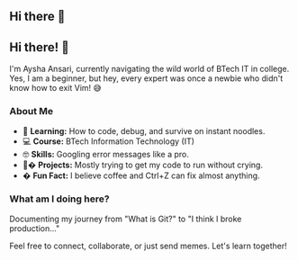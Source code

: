 ## Hi there 👋

## Hi there! 👋

I'm Aysha Ansari, currently navigating the wild world of BTech IT in college. Yes, I am a beginner, but hey, every expert was once a newbie who didn't know how to exit Vim! 😅

### About Me

- 🌱 **Learning:** How to code, debug, and survive on instant noodles.
- 💻 **Course:** BTech Information Technology (IT)
- 🤓 **Skills:** Googling error messages like a pro.
- 🧑‍� **Projects:** Mostly trying to get my code to run without crying.
- � **Fun Fact:** I believe coffee and Ctrl+Z can fix almost anything.

### What am I doing here?

Documenting my journey from "What is Git?" to "I think I broke production..."

Feel free to connect, collaborate, or just send memes. Let's learn together!
